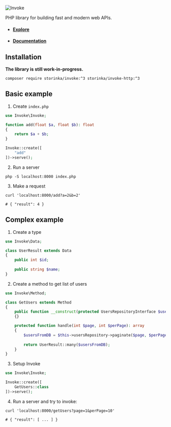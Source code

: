 ![Invoke](https://user-images.githubusercontent.com/21020331/145628046-ca19dbdf-2935-49fe-934c-a171219566cc.png)

PHP library for building fast and modern web APIs.

- #### [Explore](https://explore.invoke.red)
- #### [Documentation](https://invoke.red)

## Installation

**The library is still work-in-progress.**

```shell
composer require storinka/invoke:^3 storinka/invoke-http:^3
```

## Basic example

1. Create `index.php`

```php
use Invoke\Invoke;

function add(float $a, float $b): float
{
    return $a + $b;
}

Invoke::create([
    "add"
])->serve();
```

2. Run a server

```shell
php -S localhost:8000 index.php 
```

3. Make a request

```shell
curl 'localhost:8000/add?a=2&b=2'

# { "result": 4 }
```

## Complex example

1. Create a type

```php
use Invoke\Data;

class UserResult extends Data
{
    public int $id;
    
    public string $name;
}
```

2. Create a method to get list of users

```php
use Invoke\Method;

class GetUsers extends Method
{
    public function __construct(protected UsersRepositoryInterface $usersRepository)
    {}

    protected function handle(int $page, int $perPage): array
    {
        $usersFromDB = $this->usersRepository->paginate($page, $perPage);
        
        return UserResult::many($usersFromDB);
    }
}
```

3. Setup Invoke

```php
use Invoke\Invoke;

Invoke::create([
    GetUsers::class
])->serve();
```

4. Run a server and try to invoke:

```shell
curl 'localhost:8000/getUsers?page=1&perPage=10'

# { "result": [ ... ] }
```
